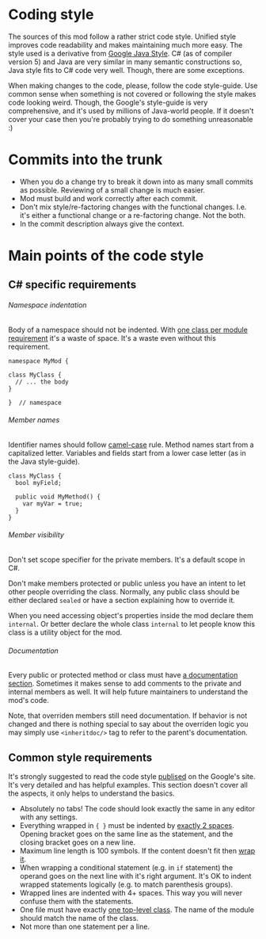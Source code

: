 # Coding style
The sources of this mod follow a rather strict code style. Unified style improves code readability and makes maintaining much more easy. The style used is a derivative from [Google Java Style](http://google.github.io/styleguide/javaguide.html). C# (as of compiler version 5) and Java are very similar in many semantic constructions so, Java style fits to C# code very well. Though, there are some exceptions.

When making changes to the code, please, follow the code style-guide. Use common sense when something is not covered or following the style makes code looking weird. Though, the Google's style-guide is very comprehensive, and it's used by millions of Java-world people. If it doesn't cover your case then you're probably trying to do something unreasonable :)

# Commits into the trunk
* When you do a change try to break it down into as many small commits as possible. Reviewing of a small change is much easier.
* Mod must build and work correctly after each commit.
* Don't mix style/re-factoring changes with the functional changes. I.e. it's either a functional change or a re-factoring change. Not the both.
* In the commit description always give the context.

# Main points of the code style

## C# specific requirements

###### Namespace indentation
Body of a namespace should not be indented. With [one class per module requirement](http://google.github.io/styleguide/javaguide.html#s3.4-class-declaration) it's a waste of space. It's a waste even without this requirement.

```
namespace MyMod {

class MyClass {
  // ... the body
}

}  // namespace
```

###### Member names
Identifier names should follow [camel-case](http://google.github.io/styleguide/javaguide.html#s5.3-camel-case) rule. Method names start from a capitalized letter. Variables and fields start from a lower case letter (as in the Java style-guide).

```
class MyClass {
  bool myField;

  public void MyMethod() {
    var myVar = true;
  }
}
```

###### Member visibility
Don't set scope specifier for the private members. It's a default scope in C#.

Don't make members protected or public unless you have an intent to let other people overriding the class. Normally, any public class should be either declared `sealed` or have a section explaining how to override it.

When you need accessing object's properties inside the mod declare them `internal`. Or better declare the whole class `internal` to let people know this class is a utility object for the mod.

###### Documentation
Every public or protected method or class must have [a documentation section](https://msdn.microsoft.com/en-us/library/5ast78ax.aspx). Sometimes it makes sense to add comments to the private and internal members as well. It will help future maintainers to understand the mod's code.

Note, that overriden members still need documentation. If behavior is not changed and there is nothing special to say about the overriden logic you may simply use `<inheritdoc/>` tag to refer to the parent's documentation.

## Common style requirements
It's strongly suggested to read the code style [publised](http://google.github.io/styleguide/javaguide.html) on the Google's site. It's very detailed and has helpful examples. This section doesn't cover all the aspects, it only helps to understand the basics.

* Absolutely no tabs! The code should look exactly the same in any editor with any settings.
* Everything wrapped in `{ }` must be indented by [exactly 2 spaces](http://google.github.io/styleguide/javaguide.html#s4.1.2-blocks-k-r-style). Opening bracket goes on the same line as the statement, and the closing bracket goes on a new line.
* Maximum line length is 100 symbols. If the content doesn't fit then [wrap it](http://google.github.io/styleguide/javaguide.html#s4.5-line-wrapping).
 * When wrapping a conditional statement (e.g. in `if` statement) the operand goes on the next line with it's right argument. It's OK to indent wrapped statements logically (e.g. to match parenthesis groups).
 * Wrapped lines are indented with 4+ spaces. This way you will never confuse them with the statements.
* One file must have exactly [one top-level class](http://google.github.io/styleguide/javaguide.html#s3.4-class-declaration). The name of the module should match the name of the class.
* Not more than one statement per a line.
